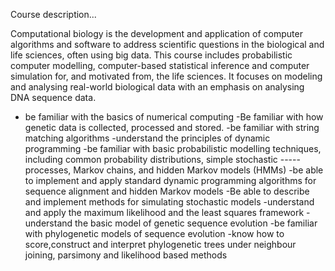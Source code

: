 Course description...

Computational biology is the development and application of computer algorithms and software to address scientific questions in the biological and life sciences, often using big data. This course includes probabilistic computer modelling, computer-based statistical inference and computer simulation for, and motivated from, the life sciences. It focuses on modeling and analysing real-world biological data with an emphasis on analysing DNA sequence data.


- be familiar with the basics of numerical computing
-Be familiar with how genetic data is collected, processed and stored.
-be familiar with string matching algorithms
-understand the principles of dynamic programming
-be familiar with basic probabilistic modelling techniques, including common probability distributions, simple stochastic -----processes, Markov chains, and hidden Markov models (HMMs)
-be able to implement and apply standard dynamic programming algorithms for sequence alignment and hidden Markov models
-Be able to describe and implement methods for simulating stochastic models
-understand and apply the maximum likelihood and the least squares framework
-understand the basic model of genetic sequence evolution
-be familiar with phylogenetic models of sequence evolution
-know how to score,construct and interpret phylogenetic trees under neighbour joining, parsimony and likelihood based methods
